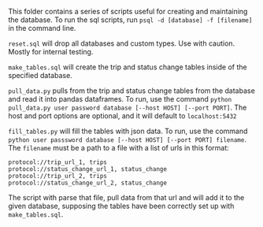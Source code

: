 This folder contains a series of scripts useful for creating and maintaining the database. To run the sql scripts, run `psql -d [database] -f [filename]` in the command line. 

`reset.sql` will drop all databases and custom types. Use with caution. Mostly for internal testing. 

`make_tables.sql` will create the trip and status change tables inside of the specified database.

`pull_data.py` pulls from the trip and status change tables from the database and read it into pandas dataframes. To run, use the command `python pull_data.py user password database [--host HOST] [--port PORT]`. The host and port options are optional, and it will default to `localhost:5432`

`fill_tables.py` will fill the tables with json data. To run, use the command `python user passsword database [--host HOST] [--port PORT] filename`. The `filename` must be a path to a file with a list of urls in this format:

```
protocol://trip_url_1, trips
protocol://status_change_url_1, status_change
protocol://trip_url_2, trips
protocol://status_change_url_2, status_change
```
The script with parse that file, pull data from that url and will add it to the given database, supposing the tables have been correctly set up with `make_tables.sql`. 
